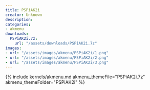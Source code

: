 ```yaml
---
title: PSPiAK2i
creator: Unknown
description: 
categories:
- akmenu
downloads:
  PSPiAK2i.7z:
    url: "/assets/downloads/PSPiAK2i.7z"
images:
- url: "/assets/images/akmenu/PSPiAK2i/1.png"
- url: "/assets/images/akmenu/PSPiAK2i/2.png"
- url: "/assets/images/akmenu/PSPiAK2i/3.png"
---
```


{% include kernels/akmenu.md akmenu_themeFile="PSPiAK2i.7z" akmenu_themeFolder="PSPiAK2i" %}
